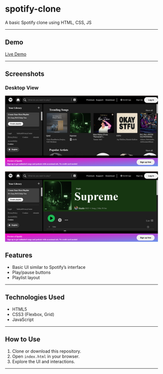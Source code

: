 # spotify-clone
A basic Spotify clone using HTML, CSS, JS

---

## Demo

[Live Demo](https://builtbyusmanspotify-clone)

---
## Screenshots

### Desktop View
![Home page](./screenshots/home.png)

![song page](./screenshots/song.png)
## Features

- Basic UI similar to Spotify’s interface
- Play/pause buttons 
- Playlist layout 

---

## Technologies Used

- HTML5
- CSS3 (Flexbox, Grid)
- JavaScript 

---

## How to Use

1. Clone or download this repository.
2. Open `index.html` in your browser.
3. Explore the UI and interactions.

---

